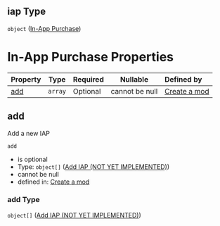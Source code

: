 ## iap Type

`object` ([In-App Purchase](generic-properties-in-app-purchase.md))

# In-App Purchase Properties

| Property    | Type    | Required | Nullable       | Defined by                                                                                                                                              |
| :---------- | ------- | -------- | -------------- | :------------------------------------------------------------------------------------------------------------------------------------------------------ |
| [add](#add) | `array` | Optional | cannot be null | [Create a mod](generic-properties-in-app-purchase-properties-add-iap.md "http&#x3A;//www.city-game-studio.com/mod.json#/properties/iap/properties/add") |

## add

Add a new IAP


`add`

-   is optional
-   Type: `object[]` ([Add IAP (NOT YET IMPLEMENTED)](generic-properties-in-app-purchase-properties-add-iap-add-iap-not-yet-implemented.md))
-   cannot be null
-   defined in: [Create a mod](generic-properties-in-app-purchase-properties-add-iap.md "http&#x3A;//www.city-game-studio.com/mod.json#/properties/iap/properties/add")

### add Type

`object[]` ([Add IAP (NOT YET IMPLEMENTED)](generic-properties-in-app-purchase-properties-add-iap-add-iap-not-yet-implemented.md))
